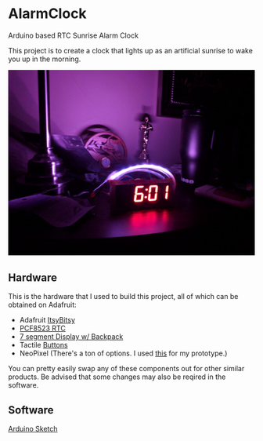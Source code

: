 # AlarmClock
Arduino based RTC Sunrise Alarm Clock

This project is to create a clock that lights up as an artificial sunrise to wake you up in the morning.

![Prototype clock](Pictures/Prototype.jpg "Prototype")

## Hardware
This is the hardware that I used to build this project, all of which can be obtained on Adafruit:

- Adafruit [ItsyBitsy](https://www.adafruit.com/product/3677)
- [PCF8523 RTC](https://www.adafruit.com/product/3295)
- [7 segment Display w/ Backpack](https://www.adafruit.com/product/1270)
- Tactile [Buttons](https://www.adafruit.com/product/3101)
- NeoPixel (There's a ton of options. I used [this](https://www.adafruit.com/product/3811) for my prototype.)

You can pretty easily swap any of these components out for other similar products. Be advised that some changes may also be reqired in the software.

## Software 
[Arduino Sketch](https://github.com/Matlock42/AlarmClock/blob/master/AlarmClock_12hr_millis.ino)
